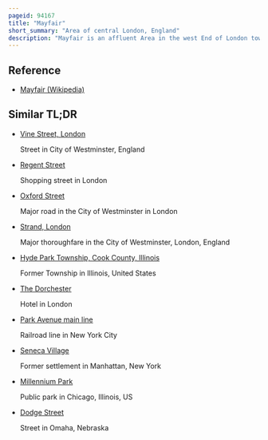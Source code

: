 ```yaml
---
pageid: 94167
title: "Mayfair"
short_summary: "Area of central London, England"
description: "Mayfair is an affluent Area in the west End of London towards the eastern Edge of Hyde Park in the City of Westminster between oxford Street regent Street piccadilly and park Lane. It is one of the most expensive districts in the world."
---
```


## Reference

- [Mayfair (Wikipedia)](https://en.wikipedia.org/?curid=94167)

## Similar TL;DR

- [Vine Street, London](/tldr/en/vine-street-london)

  Street in City of Westminster, England

- [Regent Street](/tldr/en/regent-street)

  Shopping street in London

- [Oxford Street](/tldr/en/oxford-street)

  Major road in the City of Westminster in London

- [Strand, London](/tldr/en/strand-london)

  Major thoroughfare in the City of Westminster, London, England

- [Hyde Park Township, Cook County, Illinois](/tldr/en/hyde-park-township-cook-county-illinois)

  Former Township in Illinois, United States

- [The Dorchester](/tldr/en/the-dorchester)

  Hotel in London

- [Park Avenue main line](/tldr/en/park-avenue-main-line)

  Railroad line in New York City

- [Seneca Village](/tldr/en/seneca-village)

  Former settlement in Manhattan, New York

- [Millennium Park](/tldr/en/millennium-park)

  Public park in Chicago, Illinois, US

- [Dodge Street](/tldr/en/dodge-street)

  Street in Omaha, Nebraska
